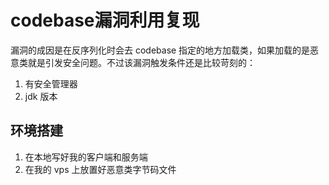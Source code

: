 # codebase漏洞利用复现

漏洞的成因是在反序列化时会去 codebase 指定的地方加载类，如果加载的是恶意类就是引发安全问题。不过该漏洞触发条件还是比较苛刻的：

1. 有安全管理器
2. jdk 版本

## 环境搭建

1. 在本地写好我的客户端和服务端
2. 在我的 vps 上放置好恶意类字节码文件

